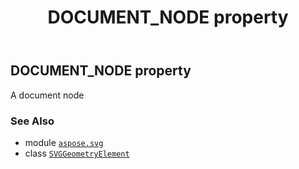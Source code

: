 ﻿---
title: DOCUMENT_NODE property
second_title: Aspose.SVG for Python via .NET API References
description: 
type: docs
weight: 520
url: /python-net/aspose.svg/svggeometryelement/document_node/
is_root: false
---

## DOCUMENT_NODE property


A document node

### See Also
* module [`aspose.svg`](../../)
* class [`SVGGeometryElement`](/svg/python-net/aspose.svg/svggeometryelement)
